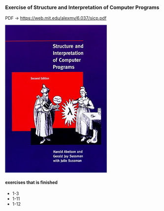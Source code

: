 ### Exercise of Structure and Interpretation of Computer Programs

PDF -> https://web.mit.edu/alexmv/6.037/sicp.pdf

![top-page](https://github.com/qqprosperodd/land_of_lisp/blob/images/SICP_cover.jpg)

#### exercises that is finished

- 1-3
- 1-11
- 1-12
